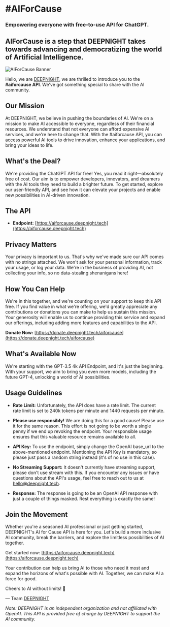 # #AIForCause
### Empowering everyone with free-to-use API for ChatGPT.
## AIForCause is a step that DEEPNIGHT takes towards advancing and democratizing the world of Artificial Intelligence.
![AIForCause Banner](./banner.png)  

Hello, we are [DEEPNIGHT](https://deepnight.tech), we are thrilled to introduce you to the **#aiforcause API**. We've got something special to share with the AI community.

## Our Mission

At DEEPNIGHT, we believe in pushing the boundaries of AI. We're on a mission to make AI accessible to everyone, regardless of their financial resources. We understand that not everyone can afford expensive AI services, and we're here to change that. With the #aiforcause API, you can access powerful AI tools to drive innovation, enhance your applications, and bring your ideas to life.

## What's the Deal?

We're providing the ChatGPT API for free! Yes, you read it right—absolutely free of cost. Our aim is to empower developers, innovators, and dreamers with the AI tools they need to build a brighter future. To get started, explore our user-friendly API, and see how it can elevate your projects and enable new possibilities in AI-driven innovation.

## The API

- **Endpoint:** [https://aiforcause.deepnight.tech](https://aiforcause.deepnight.tech)

## Privacy Matters

Your privacy is important to us. That's why we've made sure our API comes with no strings attached. We won't ask for your personal information, track your usage, or log your data. We're in the business of providing AI, not collecting your info, so no data-stealing shenanigans here!

## How You Can Help

We're in this together, and we're counting on your support to keep this API free. If you find value in what we're offering, we'd greatly appreciate any contributions or donations you can make to help us sustain this mission. Your generosity will enable us to continue providing this service and expand our offerings, including adding more features and capabilities to the API.

**Donate Now:** [https://donate.deepnight.tech/aiforcause](https://donate.deepnight.tech/aiforcause)

## What's Available Now

We're starting with the GPT-3.5 4k API Endpoint, and it's just the beginning. With your support, we aim to bring you even more models, including the future GPT-4, unlocking a world of AI possibilities.

## Usage Guidelines

- **Rate Limit:** Unfortunately, the API does have a rate limit. The current rate limit is set to 240k tokens per minute and 1440 requests per minute.

- **Please use responsibly!** We are doing this for a good cause! Please use it for the same reason. This effort is not going to be worth a single penny if we end up revoking the endpoint. Your responsible usage ensures that this valuable resource remains available to all.

- **API Key:** To use the endpoint, simply change the OpenAI base_url to the above-mentioned endpoint. Mentioning the API Key is mandatory, so please just pass a random string instead (it's of no use in this case).

- **No Streaming Support:** It doesn't currently have streaming support, please don't use stream with this. If you encounter any issues or have questions about the API's usage, feel free to reach out to us at [hello@deepnight.tech](mailto:hello@deepnight.tech).

- **Response:** The response is going to be an OpenAI API response with just a couple of things masked. Rest everything is exactly the same!

## Join the Movement

Whether you're a seasoned AI professional or just getting started, DEEPNIGHT's AI for Cause API is here for you. Let's build a more inclusive AI community, break the barriers, and explore the limitless possibilities of AI together.

Get started now: [https://aiforcause.deepnight.tech](https://aiforcause.deepnight.tech)

Your contribution can help us bring AI to those who need it most and expand the horizons of what's possible with AI. Together, we can make AI a force for good.

Cheers to AI without limits! 🚀

— Team [DEEPNIGHT](https://deepnight.tech)

*Note: DEEPNIGHT is an independent organization and not affiliated with OpenAI. This API is provided free of charge by DEEPNIGHT to support the AI community.*
